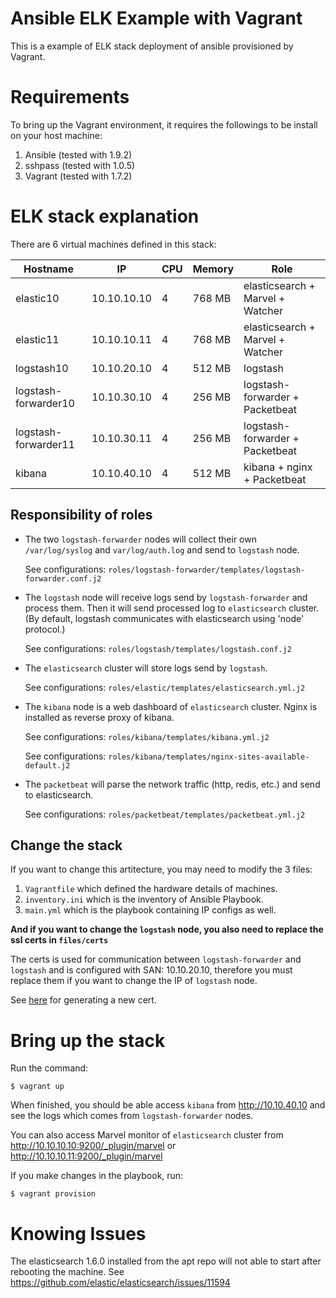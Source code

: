 # Ansible ELK Example with Vagrant

This is a example of ELK stack deployment of ansible provisioned by Vagrant.

# Requirements

To bring up the Vagrant environment, it requires the followings to be install on your host machine:

1. Ansible (tested with 1.9.2)
2. sshpass (tested with 1.0.5)
3. Vagrant (tested with 1.7.2)

# ELK stack explanation

There are 6 virtual machines defined in this stack:

| Hostname | IP | CPU | Memory | Role |
| ---------- | ---------- | ---------- | ---------- | ---------- |
| elastic10  | 10.10.10.10  | 4 | 768 MB | elasticsearch + Marvel + Watcher |
| elastic11  | 10.10.10.11  | 4 | 768 MB | elasticsearch + Marvel + Watcher |
| logstash10  | 10.10.20.10  | 4 | 512 MB | logstash |
| logstash-forwarder10  | 10.10.30.10  | 4 | 256 MB | logstash-forwarder + Packetbeat |
| logstash-forwarder11  | 10.10.30.11  | 4 | 256 MB | logstash-forwarder + Packetbeat |
| kibana  | 10.10.40.10  | 4 | 512 MB | kibana + nginx + Packetbeat |

## Responsibility of roles

* The two `logstash-forwarder` nodes will collect their own `/var/log/syslog` and `var/log/auth.log` and send to `logstash` node.

    See configurations: `roles/logstash-forwarder/templates/logstash-forwarder.conf.j2`

* The `logstash` node will receive logs send by `logstash-forwarder` and process them. Then it will send processed log to `elasticsearch` cluster. (By default, logstash communicates with elasticsearch using 'node' protocol.)

    See configurations: `roles/logstash/templates/logstash.conf.j2`


* The `elasticsearch` cluster will store logs send by `logstash`.

    See configurations: `roles/elastic/templates/elasticsearch.yml.j2`


* The `kibana` node is a web dashboard of `elasticsearch` cluster. Nginx is installed as reverse proxy of kibana.

    See configurations: `roles/kibana/templates/kibana.yml.j2`

    See configurations: `roles/kibana/templates/nginx-sites-available-default.j2`

* The `packetbeat` will parse the network traffic (http, redis, etc.) and send to elasticsearch.

    See configurations: `roles/packetbeat/templates/packetbeat.yml.j2`

## Change the stack

If you want to change this artitecture, you may need to modify the 3 files:

1. `Vagrantfile` which defined the hardware details of machines.
2. `inventory.ini` which is the inventory of Ansible Playbook.
3. `main.yml` which is the playbook containing IP configs as well.

**And if you want to change the `logstash` node, you also need to replace the ssl certs in `files/certs`**

The certs is used for communication between `logstash-forwarder` and `logstash` and is configured with SAN: 10.10.20.10, therefore you must replace them if you want to change the IP of `logstash` node.

See [here](https://www.digitalocean.com/community/tutorials/how-to-install-elasticsearch-logstash-and-kibana-4-on-ubuntu-14-04#generate-ssl-certificates) for generating a new cert.

# Bring up the stack

Run the command:

```shell
$ vagrant up
```

When finished, you should be able access `kibana` from http://10.10.40.10 and see the logs which comes from `logstash-forwarder` nodes.

You can also access Marvel monitor of `elasticsearch` cluster from http://10.10.10.10:9200/_plugin/marvel or http://10.10.10.11:9200/_plugin/marvel

If you make changes in the playbook, run:

```
$ vagrant provision
```

# Knowing Issues

The elasticsearch 1.6.0 installed from the apt repo will not able to start after rebooting the machine. See https://github.com/elastic/elasticsearch/issues/11594
